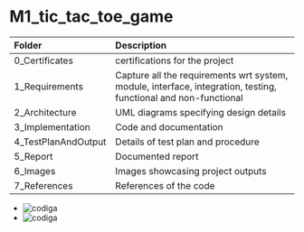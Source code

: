 # M1_tic_tac_toe_game

| Folder              | Description                                                                                                     |
| :------------------ | :-------------------------------------------------------------------------------------------------------------- |
| 0_Certificates      |  certifications for the project                                                                      |
| 1_Requirements      | Capture all the requirements wrt system, module, interface, integration, testing, functional and non-functional |
| 2_Architecture      | UML diagrams specifying design details                                                                         |
| 3_Implementation    | Code and documentation                                                                                          |
| 4_TestPlanAndOutput | Details of test plan and procedure                                                                             |
| 5_Report            | Documented report                                                                                               |
| 6_Images            | Images showcasing project outputs                                                                   |
| 7_References        | References of the code                                                                               |
* ![codiga]( https://api.codiga.io/project/31232/score/svg)                                                                  
* ![codiga]( https://api.codiga.io/project/31232/status/svg)

